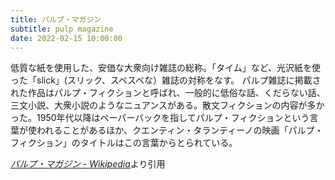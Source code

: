 ```yaml
---
title: パルプ・マガジン
subtitle: pulp magazine
date: 2022-02-15 10:00:00
---
```


低質な紙を使用した、安価な大衆向け雑誌の総称。「タイム」など、光沢紙を使った「slick」(スリック、スベスベな）雑誌の対称をなす。
パルプ雑誌に掲載された作品はパルプ・フィクションと呼ばれ、一般的に低俗な話、くだらない話、三文小説、大衆小説のようなニュアンスがある。散文フィクションの内容が多かった。1950年代以降はペーパーバックを指してパルプ・フィクションという言葉が使われることがあるほか、クエンティン・タランティーノの映画「パルプ・フィクション」のタイトルはこの言葉からとられている。

<cite>[パルプ・マガジン - Wikipedia](https://ja.wikipedia.org/wiki/%E3%83%91%E3%83%AB%E3%83%97%E3%83%BB%E3%83%9E%E3%82%AC%E3%82%B8%E3%83%B3)</cite>より引用